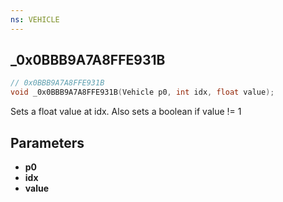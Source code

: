 ```yaml
---
ns: VEHICLE
---
```

## _0x0BBB9A7A8FFE931B

```c
// 0x0BBB9A7A8FFE931B
void _0x0BBB9A7A8FFE931B(Vehicle p0, int idx, float value);
```

Sets a float value at idx. Also sets a boolean if value != 1

## Parameters
* **p0**
* **idx**
* **value**

